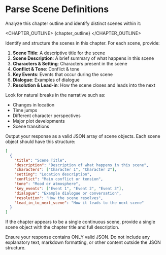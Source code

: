 # Parse Scene Definitions

Analyze this chapter outline and identify distinct scenes within it:

<CHAPTER_OUTLINE>
{chapter_outline}
</CHAPTER_OUTLINE>

Identify and structure the scenes in this chapter. For each scene, provide:

1. **Scene Title**: A descriptive title for the scene
2. **Scene Description**: A brief summary of what happens in this scene
3. **Characters & Setting**: Characters present in the scene
4. **Conflict & Tone**: Conflict & tone
5. **Key Events**: Events that occur during the scene
6. **Dialogue**: Examples of dialogue
7. **Resolution & Lead-in**: How the scene closes and leads into the next 

Look for natural breaks in the narrative such as:
- Changes in location
- Time jumps
- Different character perspectives
- Major plot developments
- Scene transitions

Output your response as a valid JSON array of scene objects. Each scene object should have this structure:

```json
[
  {
    "title": "Scene Title",
    "description": "Description of what happens in this scene",
    "characters": ["Character 1", "Character 2"],
    "setting": "Location description",
    "conflict": "Main conflict or tension",
    "tone": "Mood or atmosphere",
    "key_events": ["Event 1", "Event 2", "Event 3"],
    "dialogue": "Example dialogue or conversation",
    "resolution": "How the scene resolves",
    "lead_in_to_next_scene": "How it leads to the next scene"
  }
]
```

If the chapter appears to be a single continuous scene, provide a single scene object with the chapter title and full description.

Ensure your response contains ONLY valid JSON. Do not include any explanatory text, markdown formatting, or other content outside the JSON structure.
